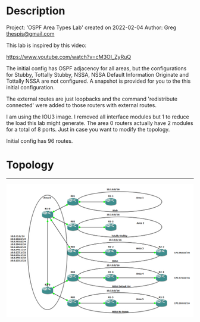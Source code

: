 # Description
Project: 'OSPF Area Types Lab' created on 2022-02-04
Author: Greg <thespis@gmail.com>

This lab is inspired by this video:

https://www.youtube.com/watch?v=cM3OI_ZyRuQ

The initial config has OSPF adjacency for all areas, but the configurations for Stubby, Tottally Stubby, NSSA, NSSA Default Information Originate and Tottally NSSA are not configured.  A snapshot is provided for you to the this initial configuration. 

The external routes are just loopbacks and the command 'redistribute connected' were added to those routers with external routes.

I am using the IOU3 image.  I removed all interface modules but 1 to reduce the load this lab might generate.  The area 0 routers actually have 2 modules for a total of 8 ports.  Just in case you want to modify the topology.

Initial config has 96 routes.

# Topology
----
![OSPF Toplogy](Narbik-OSPF-Area-Type-Lab.png)
